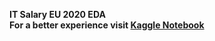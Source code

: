 **IT Salary EU 2020 EDA**<br>
**For a better experience visit [Kaggle Notebook](https://www.kaggle.com/code/thamersekhri/it-salary-eu-2020-eda/notebook)**
